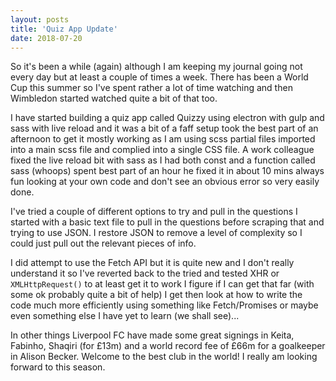 ```yaml
---
layout: posts
title: 'Quiz App Update'
date: 2018-07-20
---
```


So it's been a while (again) although I am keeping my journal going not every day but at least a couple of times a week. There has been a World Cup this summer so I've spent rather a lot of time watching and then Wimbledon started watched quite a bit of that too.  

I have started building a quiz app called Quizzy using electron with gulp and sass with live reload and it was a bit of a faff setup took the best part of an afternoon to get it mostly working as I am using scss partial files imported into a main scss file and complied into a single CSS file. A work colleague fixed the live reload bit with sass as I had both const and a function called sass (whoops) spent best part of an hour he fixed it in about 10 mins always fun looking at your own code and don't see an obvious error so very easily done.

I've tried a couple of different options to try and pull in the questions I started with a basic text file to pull in the questions before scraping that and trying to use JSON. I restore JSON to remove a level of complexity so I could just pull out the relevant pieces of info.

I did attempt to use the Fetch API but it is quite new and I don't really understand it so I've reverted back to the tried and tested XHR or ```XMLHttpRequest()``` to at least get it to work I figure if I can get that far (with some ok probably quite a bit of help) I get then look at how to write the code much more efficiently using something like Fetch/Promises or maybe even something else I have yet to learn (we shall see)...

In other things Liverpool FC have made some great signings in Keita, Fabinho, Shaqiri (for £13m) and a world record fee of £66m for a goalkeeper in Alison Becker. Welcome to the best club in the world! I really am looking forward to this season.